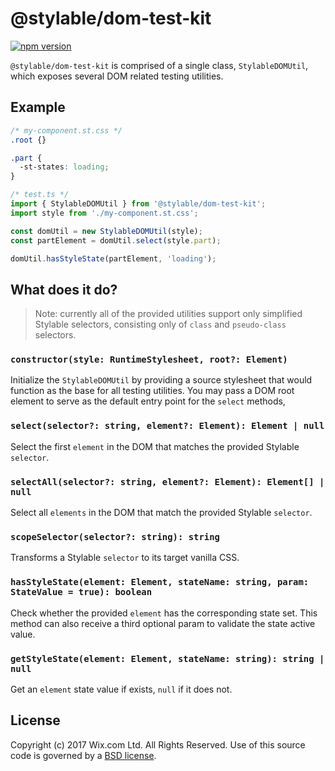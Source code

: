 # @stylable/dom-test-kit

[![npm version](https://img.shields.io/npm/v/@stylable/dom-test-kit.svg)](https://www.npmjs.com/package/stylable/dom-test-kit)

`@stylable/dom-test-kit` is comprised of a single class, `StylableDOMUtil`, which exposes several DOM related testing utilities.

## Example

```css
/* my-component.st.css */
.root {}

.part {
  -st-states: loading;
}
```

```ts
/* test.ts */
import { StylableDOMUtil } from '@stylable/dom-test-kit';
import style from './my-component.st.css';

const domUtil = new StylableDOMUtil(style);
const partElement = domUtil.select(style.part);

domUtil.hasStyleState(partElement, 'loading');
```

## What does it do?

> Note: currently all of the provided utilities support only simplified Stylable selectors, consisting only of `class` and `pseudo-class` selectors.

### `constructor(style: RuntimeStylesheet, root?: Element)`

Initialize the `StylableDOMUtil` by providing a source stylesheet that would function as the base for all testing utilities. You may pass a DOM root element to serve as the default entry point for the `select` methods,

### `select(selector?: string, element?: Element): Element | null`

Select the first `element` in the DOM that matches the provided Stylable `selector`.

### `selectAll(selector?: string, element?: Element): Element[] | null`

Select all `elements` in the DOM that match the provided Stylable `selector`.

### `scopeSelector(selector?: string): string`

Transforms a Stylable `selector` to its target vanilla CSS.

### `hasStyleState(element: Element, stateName: string, param: StateValue = true): boolean`

Check whether the provided `element` has the corresponding state set. This method can also receive a third optional param to validate the state active value.

### `getStyleState(element: Element, stateName: string): string | null`

Get an `element` state value if exists, `null` if it does not.

## License

Copyright (c) 2017 Wix.com Ltd. All Rights Reserved. Use of this source code is governed by a [BSD license](./LICENSE).
